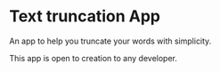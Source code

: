 # Text truncation App
An app to help you truncate your words with simplicity.

This app is open to creation to any developer.
